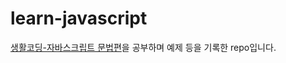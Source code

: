 # learn-javascript
[생활코딩-자바스크립트 문법편](https://opentutorials.org/course/743)을 공부하며 예제 등을 기록한 repo입니다.
